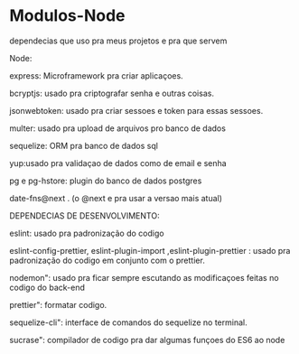 # Modulos-Node
dependecias que uso pra meus projetos e pra que servem

Node:

express: Microframework pra criar aplicaçoes.

bcryptjs: usado pra criptografar senha e outras coisas.

jsonwebtoken: usado pra criar sessoes e token para essas sessoes.

multer: usado pra upload de arquivos pro banco de dados

sequelize: ORM pra banco de dados sql

yup:usado pra validaçao de dados como de email e senha 

pg e pg-hstore: plugin do banco de dados postgres

date-fns@next .  (o @next e pra usar a versao mais atual)


DEPENDECIAS DE DESENVOLVIMENTO:

eslint: usado pra padronização do codigo

eslint-config-prettier, eslint-plugin-import ,eslint-plugin-prettier : usado pra padronização do codigo em conjunto com o prettier.

nodemon": usado pra ficar sempre escutando as modificaçoes feitas no codigo do back-end

prettier": formatar codigo.

sequelize-cli": interface de comandos do sequelize no terminal.

sucrase": compilador de codigo pra dar algumas funçoes do ES6 ao node


